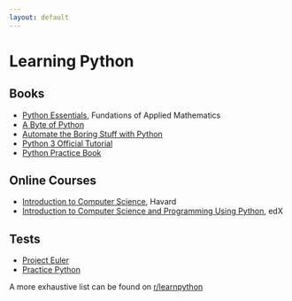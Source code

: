```yaml
---
layout: default
---
```


# Learning Python

## Books
* [Python Essentials](https://github.com/Foundations-of-Applied-Mathematics/Labs/raw/master/docs/PythonEssentials.pdf), Fundations of Applied Mathematics
* [A Byte of Python](https://python.swaroopch.com/)
* [Automate the Boring Stuff with Python](https://automatetheboringstuff.com/)
* [Python 3 Official Tutorial](https://docs.python.org/3/tutorial/index.html)
* [Python Practice Book](https://anandology.com/python-practice-book/index.html)

## Online Courses
* [Introduction to Computer Science](https://www.edx.org/course/cs50s-introduction-computer-science-harvardx-cs50x), Havard
* [Introduction to Computer Science and Programming Using Python](https://www.edx.org/course/introduction-to-computer-science-and-programming-using-python-0), edX

## Tests
* [Project Euler](https://projecteuler.net/archives)
* [Practice Python](http://www.practicepython.org/)

A more exhaustive list can be found on [r/learnpython](https://www.reddit.com/r/learnpython/wiki/index)
